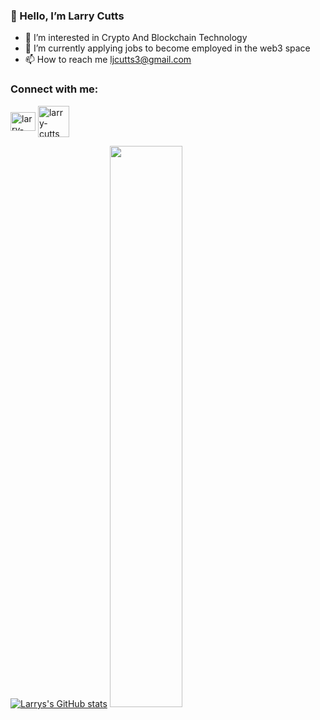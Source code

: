 ### 👋 Hello, I’m Larry Cutts


- 👀 I’m interested in Crypto And Blockchain Technology
- 🌱 I’m currently applying jobs to become employed in the web3 space
- 📫 How to reach me ljcutts3@gmail.com

<!---
ljcutts/ljcutts is a ✨ special ✨ repository because its `README.md` (this file) appears on your GitHub profile.
You can click the Preview link to take a look at your changes.
--->

<h3 align="left">Connect with me:</h3>
<p align="left">
<a href="https://twitter.com/LarryCutts6" target="blank"><img align="center" src="https://user-images.githubusercontent.com/85313109/175697635-e7798a13-0183-45f4-a03f-fe070051f650.png" alt="larry-cutts" height="30" width="40" /></a>
<!--  ![twitter](https://user-images.githubusercontent.com/85313109/175697635-e7798a13-0183-45f4-a03f-fe070051f650.png) -->
<a href="https://www.linkedin.com/in/larry-cutts-742406169/" target="blank"><img align="center" src="https://user-images.githubusercontent.com/85313109/175698162-248acd34-57ad-431c-b0bd-7dc6ee7bbab7.png" alt="larry-cutts" height="50" width="50" /></a>
</p>


[![Larrys's GitHub stats](https://github-readme-stats.vercel.app/api?username=ljcutts)](https://github.com/ljcutts/github-readme-stats)
 <img width="48%" src="https://github-readme-streak-stats.herokuapp.com/?user=ljcutts" />
